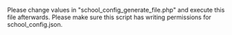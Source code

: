 Please change values in "school_config_generate_file.php" and execute this file afterwards. Please make sure this script has writing permissions for school_config.json.
